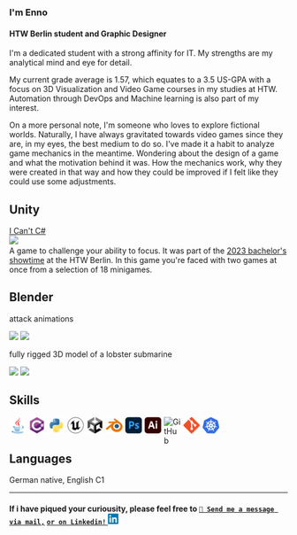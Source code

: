 ### I'm Enno
#### HTW Berlin student and Graphic Designer

I'm a dedicated student with a strong affinity for IT. My strengths are my analytical mind and eye for detail.

My current grade average is 1.57, which equates to a 3.5 US-GPA with a focus on 3D Visualization and Video Game courses in my studies at HTW. Automation through DevOps and Machine learning is also part of my interest.

On a more personal note, I'm someone who loves to explore fictional worlds. Naturally, I have always gravitated towards video games since they are, in my eyes, the best medium to do so. I've made it a habit to analyze game mechanics in the meantime. Wondering about the design of a game and what the motivation behind it was. How the mechanics work, why they were created in that way and how they could be improved if I felt like they could use some adjustments.

Unity
---
<div align="left">
  <div> <a href="https://github.com/ChariotGames/I-Cant-C-Sharp"> I Can't C# </a> </div>
  <img src="https://github.com/Ennjoying/Ennjoying/assets/72946645/3842763b-f8df-43a6-9120-100734493584" width="300px">
  <div> <a>A game to challenge your ability to focus. It was part of the <a href="https://showtime.f4.htw-berlin.de"> 2023 bachelor's showtime</a> at the HTW Berlin. In this game you're faced with two games at once from a selection of 18 minigames.</a> </div>
</div>

Blender 
---
attack animations

<div id="AtkAnims" align="left">
  <img src="https://github.com/Ennjoying/Ennjoying/assets/72946645/9668cf90-3ad4-4eab-bb44-e12a0dc3c149" width="300px"/>
  <img src="https://github.com/Ennjoying/Ennjoying/assets/72946645/4f4e7a48-bb27-41df-beba-f8ec82f1c9ba" width="300px"/>
</div>

fully rigged 3D model of a lobster submarine

<div id="LobsterDrone" align="left">
  <img src="https://github.com/Ennjoying/Ennjoying/assets/72946645/b933e8c5-909a-454c-87b5-e11e50494684" width="300px"/>
  <img src="https://github.com/Ennjoying/Ennjoying/assets/72946645/8b287c11-ed42-47f6-bb12-db419528a295" width="300px"/>
</div>

Skills
---

<img align="left" alt="Java" width="30px" style="padding-right:5px;" src="https://github.com/devicons/devicon/blob/master/icons/java/java-original.svg"/>
<img align="left" alt="Csharp" width="30px" style="padding-right:5px;" src="https://github.com/devicons/devicon/blob/master/icons/csharp/csharp-original.svg"/>
<img align="left" alt="Python" width="30px" style="padding-right:5px;" src="https://github.com/devicons/devicon/blob/master/icons/python/python-original.svg" />

<img align="left" alt="Unreal" width="30px" style="padding-right:5px;" src="https://github.com/devicons/devicon/blob/master/icons/unrealengine/unrealengine-original.svg" />
<img align="left" alt="Unity" width="30px" style="padding-right:5px;" src="https://github.com/devicons/devicon/blob/master/icons/unity/unity-original.svg" />

<img align="left" alt="Blender" width="30px" style="padding-right:5px;" src="https://github.com/devicons/devicon/blob/master/icons/blender/blender-original.svg" />
<img align="left" alt="Photoshop" width="30px" style="padding-right:5px;" src="https://github.com/devicons/devicon/blob/master/icons/photoshop/photoshop-original.svg" />
<img align="left" alt="Illustrator" width="30px" style="padding-right:5px;" src="https://github.com/devicons/devicon/blob/master/icons/illustrator/illustrator-plain.svg" />

<img align="left" alt="GitHub" width="30px" style="padding-right:5px;" src="https://cdn.jsdelivr.net/gh/devicons/devicon/icons/github/github-original.svg" />
<img align="left" alt="Git" width="30px" style="padding-right:5px;" src="https://github.com/devicons/devicon/blob/master/icons/git/git-original.svg" />

<img align="left" alt="Kubernetes" width="30px" style="padding-right:5px;" src="https://github.com/devicons/devicon/blob/master/icons/kubernetes/kubernetes-original.svg" />
<br/><br/>


Languages
---
German native, English C1


---

#### If i have piqued your curiousity, please feel free to <a href="mailto:enno.kleinfeldt@student.htw-berlin.de?subject=Hello from GitHub">`📨 Send me a message via mail,`</a> <a href="https://www.linkedin.com/in/Enno-Kleinfeldt"> `or on Linkedin!` </a> <img alt="LinkedIn" width="20px" style="padding-right:50px;" src="https://github.com/devicons/devicon/blob/master/icons/linkedin/linkedin-original.svg" />







<!--
**Ennjoying/Ennjoying** is a ✨ _special_ ✨ repository because its `README.md` (this file) appears on your GitHub profile.

Here are some ideas to get you started:

- 🔭 I’m currently working on ...
- 🌱 I’m currently learning ...
- 👯 I’m looking to collaborate on ...
- 🤔 I’m looking for help with ...
- 💬 Ask me about ...
- 📫 How to reach me: ...
- 😄 Pronouns: ...
- ⚡ Fun fact: ...
-->

